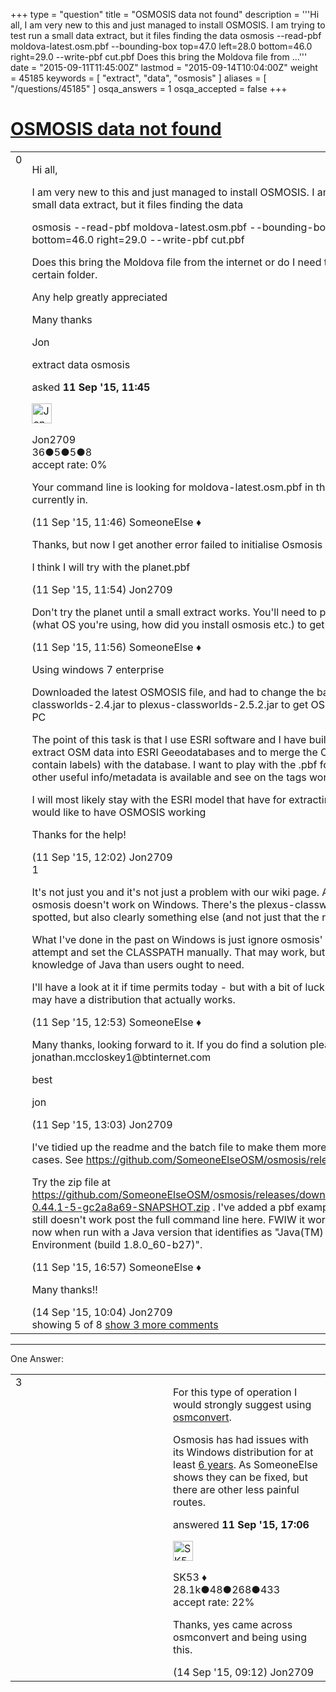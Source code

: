 +++
type = "question"
title = "OSMOSIS data not found"
description = '''Hi all, I am very new to this and just managed to install OSMOSIS. I am trying to test run a small data extract, but it files finding the data osmosis --read-pbf moldova-latest.osm.pbf --bounding-box top=47.0 left=28.0 bottom=46.0 right=29.0 --write-pbf cut.pbf Does this bring the Moldova file from ...'''
date = "2015-09-11T11:45:00Z"
lastmod = "2015-09-14T10:04:00Z"
weight = 45185
keywords = [ "extract", "data", "osmosis" ]
aliases = [ "/questions/45185" ]
osqa_answers = 1
osqa_accepted = false
+++

<div class="headNormal">

# [OSMOSIS data not found](/questions/45185/osmosis-data-not-found)

</div>

<div id="main-body">

<div id="askform">

<table id="question-table" style="width:100%;">
<colgroup>
<col style="width: 50%" />
<col style="width: 50%" />
</colgroup>
<tbody>
<tr>
<td style="width: 30px; vertical-align: top"><div class="vote-buttons">
<span id="post-45185-upvote" class="ajax-command post-vote up" rel="nofollow" title="I like this post (click again to cancel)"> </span>
<div id="post-45185-score" class="post-score" title="current number of votes">
0
</div>
<span id="post-45185-downvote" class="ajax-command post-vote down" rel="nofollow" title="I dont like this post (click again to cancel)"> </span> <span id="favorite-mark" class="ajax-command favorite-mark" rel="nofollow" title="mark/unmark this question as favorite (click again to cancel)"> </span>
<div id="favorite-count" class="favorite-count">
&#10;</div>
</div></td>
<td><div id="item-right">
<div class="question-body">
<p>Hi all,</p>
<p>I am very new to this and just managed to install OSMOSIS. I am trying to test run a small data extract, but it files finding the data</p>
<p>osmosis --read-pbf moldova-latest.osm.pbf --bounding-box top=47.0 left=28.0 bottom=46.0 right=29.0 --write-pbf cut.pbf</p>
<p>Does this bring the Moldova file from the internet or do I need to place the file in a certain folder.</p>
<p>Any help greatly appreciated</p>
<p>Many thanks</p>
<p>Jon</p>
</div>
<div id="question-tags" class="tags-container tags">
<span class="post-tag tag-link-extract" rel="tag" title="see questions tagged &#39;extract&#39;">extract</span> <span class="post-tag tag-link-data" rel="tag" title="see questions tagged &#39;data&#39;">data</span> <span class="post-tag tag-link-osmosis" rel="tag" title="see questions tagged &#39;osmosis&#39;">osmosis</span>
</div>
<div id="question-controls" class="post-controls">
&#10;</div>
<div class="post-update-info-container">
<div class="post-update-info post-update-info-user">
<p>asked <strong>11 Sep '15, 11:45</strong></p>
<img src="https://secure.gravatar.com/avatar/ad7df450e9cbc9f0133014ef50c8bcf0?s=32&amp;d=identicon&amp;r=g" class="gravatar" width="32" height="32" alt="Jon2709&#39;s gravatar image" />
<p><span>Jon2709</span><br />
<span class="score" title="36 reputation points">36</span><span title="5 badges"><span class="badge1">●</span><span class="badgecount">5</span></span><span title="5 badges"><span class="silver">●</span><span class="badgecount">5</span></span><span title="8 badges"><span class="bronze">●</span><span class="badgecount">8</span></span><br />
<span class="accept_rate" title="Rate of the user&#39;s accepted answers">accept rate:</span> <span title="Jon2709 has no accepted answers">0%</span></p>
</div>
</div>
<div id="comments-container-45185" class="comments-container">
<span id="45186"></span>
<div id="comment-45186" class="comment">
<div id="post-45186-score" class="comment-score">
&#10;</div>
<div class="comment-text">
<p>Your command line is looking for moldova-latest.osm.pbf in the directory that you are currently in.</p>
</div>
<div id="comment-45186-info" class="comment-info">
<span class="comment-age">(11 Sep '15, 11:46)</span> <span class="comment-user userinfo">SomeoneElse ♦</span>
</div>
</div>
<span id="45187"></span>
<div id="comment-45187" class="comment">
<div id="post-45187-score" class="comment-score">
&#10;</div>
<div class="comment-text">
<p>Thanks, but now I get another error failed to initialise Osmosis pbf serializer</p>
<p>I think I will try with the planet.pbf</p>
</div>
<div id="comment-45187-info" class="comment-info">
<span class="comment-age">(11 Sep '15, 11:54)</span> <span class="comment-user userinfo">Jon2709</span>
</div>
</div>
<span id="45188"></span>
<div id="comment-45188" class="comment">
<div id="post-45188-score" class="comment-score">
&#10;</div>
<div class="comment-text">
<p>Don't try the planet until a small extract works. You'll need to provide more information (what OS you're using, how did you install osmosis etc.) to get more meaningful help.</p>
</div>
<div id="comment-45188-info" class="comment-info">
<span class="comment-age">(11 Sep '15, 11:56)</span> <span class="comment-user userinfo">SomeoneElse ♦</span>
</div>
</div>
<span id="45189"></span>
<div id="comment-45189" class="comment">
<div id="post-45189-score" class="comment-score">
&#10;</div>
<div class="comment-text">
<p>Using windows 7 enterprise</p>
<p>Downloaded the latest OSMOSIS file, and had to change the batch file plexus-classworlds-2.4.jar to plexus-classworlds-2.5.2.jar to get OSMOSIS working on my PC</p>
<p>The point of this task is that I use ESRI software and I have built various models to extract OSM data into ESRI Geeodatabases and to merge the OSM Shapefiles (that contain labels) with the database. I want to play with the .pbf formats to see what other useful info/metadata is available and see on the tags work.</p>
<p>I will most likely stay with the ESRI model that have for extracting .osm data. But I would like to have OSMOSIS working</p>
<p>Thanks for the help!</p>
</div>
<div id="comment-45189-info" class="comment-info">
<span class="comment-age">(11 Sep '15, 12:02)</span> <span class="comment-user userinfo">Jon2709</span>
</div>
</div>
<span id="45192"></span>
<div id="comment-45192" class="comment">
<div id="post-45192-score" class="comment-score">
1
</div>
<div class="comment-text">
<p>It's not just you and it's not just a problem with our wiki page. As currently packaged osmosis doesn't work on Windows. There's the plexus-classworlds change that you spotted, but also clearly something else (and not just that the readme is wrong).</p>
<p>What I've done in the past on Windows is just ignore osmosis' bizarre packaging attempt and set the CLASSPATH manually. That may work, but requires more knowledge of Java than users ought to need.</p>
<p>I'll have a look at it if time permits today - but with a bit of luck somebody somewhere may have a distribution that actually works.</p>
</div>
<div id="comment-45192-info" class="comment-info">
<span class="comment-age">(11 Sep '15, 12:53)</span> <span class="comment-user userinfo">SomeoneElse ♦</span>
</div>
</div>
<span id="45195"></span>
<div id="comment-45195" class="comment not_top_scorer">
<div id="post-45195-score" class="comment-score">
&#10;</div>
<div class="comment-text">
<p>Many thanks, looking forward to it. If you do find a solution please email me on jonathan.mccloskey1@btinternet.com</p>
<p>best</p>
<p>jon</p>
</div>
<div id="comment-45195-info" class="comment-info">
<span class="comment-age">(11 Sep '15, 13:03)</span> <span class="comment-user userinfo">Jon2709</span>
</div>
</div>
<span id="45199"></span>
<div id="comment-45199" class="comment not_top_scorer">
<div id="post-45199-score" class="comment-score">
&#10;</div>
<div class="comment-text">
<p>I've tidied up the readme and the batch file to make them more likely to work in most cases. See <a href="https://github.com/SomeoneElseOSM/osmosis/releases/tag/0.44.1.5">https://github.com/SomeoneElseOSM/osmosis/releases/tag/0.44.1.5</a> .</p>
<p>Try the zip file at <a href="https://github.com/SomeoneElseOSM/osmosis/releases/download/0.44.1.5/osmosis-0.44.1-5-gc2a8a69-SNAPSHOT.zip">https://github.com/SomeoneElseOSM/osmosis/releases/download/0.44.1.5/osmosis-0.44.1-5-gc2a8a69-SNAPSHOT.zip</a> . I've added a pbf example to the readme - if it still doesn't work post the full command line here. FWIW it works for me on Windows now when run with a Java version that identifies as "Java(TM) SE Runtime Environment (build 1.8.0_60-b27)".</p>
</div>
<div id="comment-45199-info" class="comment-info">
<span class="comment-age">(11 Sep '15, 16:57)</span> <span class="comment-user userinfo">SomeoneElse ♦</span>
</div>
</div>
<span id="45235"></span>
<div id="comment-45235" class="comment not_top_scorer">
<div id="post-45235-score" class="comment-score">
&#10;</div>
<div class="comment-text">
<p>Many thanks!!</p>
</div>
<div id="comment-45235-info" class="comment-info">
<span class="comment-age">(14 Sep '15, 10:04)</span> <span class="comment-user userinfo">Jon2709</span>
</div>
</div>
</div>
<div id="comment-tools-45185" class="comment-tools">
<span class="comments-showing"> showing 5 of 8 </span> <a href="#" class="show-all-comments-link">show 3 more comments</a>
</div>
<div class="clear">
&#10;</div>
<div id="comment-45185-form-container" class="comment-form-container">
&#10;</div>
<div class="clear">
&#10;</div>
</div></td>
</tr>
</tbody>
</table>

------------------------------------------------------------------------

<div class="tabBar">

<span id="sort-top"></span>

<div class="headQuestions">

One Answer:

</div>

</div>

<span id="45200"></span>

<div id="answer-container-45200" class="answer">

<table style="width:100%;">
<colgroup>
<col style="width: 50%" />
<col style="width: 50%" />
</colgroup>
<tbody>
<tr>
<td style="width: 30px; vertical-align: top"><div class="vote-buttons">
<span id="post-45200-upvote" class="ajax-command post-vote up" rel="nofollow" title="I like this post (click again to cancel)"> </span>
<div id="post-45200-score" class="post-score" title="current number of votes">
3
</div>
<span id="post-45200-downvote" class="ajax-command post-vote down" rel="nofollow" title="I dont like this post (click again to cancel)"> </span>
</div></td>
<td><div class="item-right">
<div class="answer-body">
<p>For this type of operation I would strongly suggest using <a href="http://wiki.openstreetmap.org/wiki/Osmconvert">osmconvert</a>.</p>
<p>Osmosis has had issues with its Windows distribution for at least <a href="http://forum.openstreetmap.org/viewtopic.php?id=4039">6 years</a>. As SomeoneElse shows they can be fixed, but there are other less painful routes.</p>
</div>
<div class="answer-controls post-controls">
&#10;</div>
<div class="post-update-info-container">
<div class="post-update-info post-update-info-user">
<p>answered <strong>11 Sep '15, 17:06</strong></p>
<img src="https://secure.gravatar.com/avatar/06cd84075f1adc2870ad102c7233e661?s=32&amp;d=identicon&amp;r=g" class="gravatar" width="32" height="32" alt="SK53&#39;s gravatar image" />
<p><span>SK53 ♦</span><br />
<span class="score" title="28084 reputation points"><span>28.1k</span></span><span title="48 badges"><span class="badge1">●</span><span class="badgecount">48</span></span><span title="268 badges"><span class="silver">●</span><span class="badgecount">268</span></span><span title="433 badges"><span class="bronze">●</span><span class="badgecount">433</span></span><br />
<span class="accept_rate" title="Rate of the user&#39;s accepted answers">accept rate:</span> <span title="SK53 has 121 accepted answers">22%</span></p>
</div>
</div>
<div id="comments-container-45200" class="comments-container">
<span id="45233"></span>
<div id="comment-45233" class="comment">
<div id="post-45233-score" class="comment-score">
&#10;</div>
<div class="comment-text">
<p>Thanks, yes came across osmconvert and being using this.</p>
</div>
<div id="comment-45233-info" class="comment-info">
<span class="comment-age">(14 Sep '15, 09:12)</span> <span class="comment-user userinfo">Jon2709</span>
</div>
</div>
</div>
<div id="comment-tools-45200" class="comment-tools">
&#10;</div>
<div class="clear">
&#10;</div>
<div id="comment-45200-form-container" class="comment-form-container">
&#10;</div>
<div class="clear">
&#10;</div>
</div></td>
</tr>
</tbody>
</table>

</div>

<div class="paginator-container-left">

</div>

</div>

</div>

